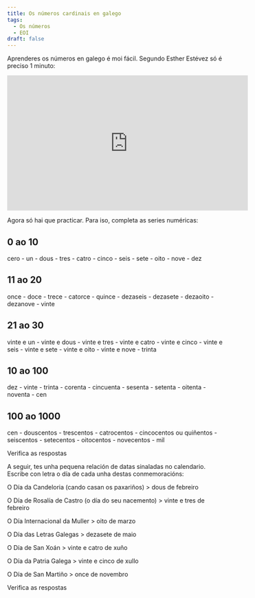 ```yaml
---
title: Os números cardinais en galego
tags:
  - Os números
  - EOI
draft: false
---
```

Aprenderes os números en galego é moi fácil. Segundo Esther Estévez só é preciso 1 minuto:

<iframe width="560" height="315" src="https://www.youtube.com/embed/JBVN3Nst5Po" title="YouTube video player" frameborder="0" allow="accelerometer; autoplay; clipboard-write; encrypted-media; gyroscope; picture-in-picture; web-share" allowfullscreen></iframe>

Agora só hai que practicar. Para iso, completa as series numéricas:

## 0 ao 10

<e-answer>cero</e-answer> - un - <e-answer>dous</e-answer> - tres - <e-answer>catro</e-answer> - cinco - <e-answer>seis</e-answer> - sete - <e-answer>oito</e-answer> - nove - <e-answer>dez</e-answer>

## 11 ao 20

once - <e-answer>doce</e-answer> - trece - <e-answer>catorce</e-answer> - quince - <e-answer>dezaseis</e-answer> - dezasete - <e-answer>dezaoito</e-answer> - dezanove - <e-answer>vinte</e-answer>

## 21 ao 30

<e-answer>vinte e un</e-answer> - vinte e dous - <e-answer>vinte e tres</e-answer> - vinte e catro - <e-answer>vinte e cinco</e-answer> - vinte e seis - <e-answer>vinte e sete</e-answer> - vinte e oito - <e-answer>vinte e nove</e-answer> - trinta

## 10 ao 100

dez - <e-answer>vinte</e-answer> - trinta - <e-answer>corenta</e-answer> - cincuenta - <e-answer>sesenta</e-answer> - setenta - <e-answer>oitenta</e-answer> - noventa - <e-answer>cen</e-answer>

## 100 ao 1000

<e-answer>cen</e-answer> - douscentos - <e-answer>trescentos</e-answer> - catrocentos - <e-answer>cincocentos</e-answer> ou quiñentos - <e-answer>seiscentos</e-answer> - setecentos - <e-answer>oitocentos</e-answer> - novecentos - <e-answer>mil</e-answer>

<e-validate>Verifica as respostas</e-validate>

A seguir, tes unha pequena relación de datas sinaladas no calendario. Escribe con letra o día de cada unha destas conmemoracións: 

O Día da Candeloria (cando casan os paxariños) > <e-answer>dous</e-answer> de febreiro

O Día de Rosalía de Castro (o día do seu nacemento) > <e-answer>vinte e tres</e-answer> de febreiro

O Día Internacional da Muller > <e-answer>oito</e-answer> de marzo

O Día das Letras Galegas > <e-answer>dezasete</e-answer> de maio

O Día de San Xoán > <e-answer>vinte e catro</e-answer> de xuño 

O Día da Patria Galega > <e-answer>vinte e cinco</e-answer> de xullo

O Día de San Martiño > <e-answer>once</e-answer> de novembro

<e-validate>Verifica as respostas</e-validate>